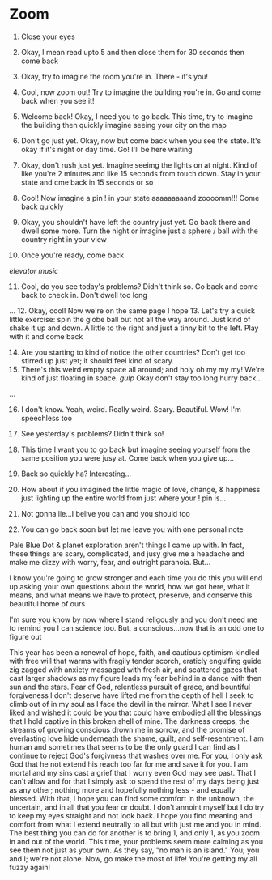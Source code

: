 # Zoom

1. Close your eyes
2. Okay, I mean read upto 5 and then close them for 30 seconds then come back
3. Okay, try to imagine the room you're in. There - it's you!
4. Cool, now zoom out! Try to imagine the building you're in. Go and come back when you see it!

5. Welcome back! Okay, I need you to go back. This time, try to imagine the building then quickly imagine seeing your city on the map
6. Don't go just yet. Okay, now but come back when you see the state. It's okay if it's night or day time. Go! I'll be here waiting

7. Okay, don't rush just yet. Imagine seeimg the lights on at night. Kind of like you're 2 minutes and like 15 seconds from touch down. Stay in your state and cme
back in 15 seconds or so

8. Cool! Now imagine a pin ! in your state aaaaaaaaand zoooomm!!! Come back quickly

9. Okay, you shouldn't have left the country just yet. Go back there and dwell some more. Turn the night or imagine just a sphere / ball with the country right in your view
10. Once you're ready, come back

*elevator music*

11. Cool, do you see today's problems? Didn't think so. Go back and come back to check in. Don't dwell too long

...
12. Okay, cool! Now we're on the same page I hope
13. Let's try a quick little exercise: spin the globe ball but not all the way around. Just kind of shake it up and down. A little to the right and just a tinny bit to the left. Play with it and come back

14. Are you starting to kind of notice the other countries? Don't get too stirred up just yet; it should feel kind of scary.
15. There's this weird empty space all around; and holy oh my my my! We're kind of just floating in space. *gulp* Okay don't stay too long hurry back...

...

16. I don't know. Yeah, weird. Really weird. Scary. Beautiful. Wow! I'm speechless too
17. See yesterday's problems? Didn't think so!
18. This time I want you to go back but imagine seeing yourself from the same position you were jusy at. Come back when you give up...

19. Back so quickly ha? Interesting...
20. How about if you imagined the little magic of love, change, & happiness just lighting up the entire world from just where your ! pin is...

21. Not gonna lie...I belive you can and you should too
22. You can go back soon but let me leave you with one personal note

Pale Blue Dot & planet exploration aren't things I came up with. In fact, these things are scary, complicated, and jusy give me a headache and make me dizzy with worry, fear, and outright paranoia. But...

I know you're going to grow stronger and each time you do this you will end up asking your own questions about the world, how we got here, what it means, and what means we have to protect, preserve, and conserve this beautiful home of ours

I'm sure you know by now where I stand religously and you don't need me to remind you I can science too. But, a conscious...now that is an odd one to figure out

This year has been a renewal of hope, faith, and cautious optimism kindled with free will that warms with fragily tender scorch, eraticly engulfing guide zig zagged with anxiety massaged with fresh air, and scattered gazes that cast larger shadows as my figure leads my fear behind in a dance with then sun and the stars. Fear of God, relentless pursuit of grace, and bountiful forgiveness I don't deserve have lifted me from the depth of hell I seek to climb out of in my soul as I face the devil in the mirror. What I see I never liked and wished it could be you that could have embodied all the blessings that I hold captive in this broken shell of mine. The darkness creeps, the streams of growing conscious drown me in sorrow, and the promise of everlasting love hide underneath the shame, guilt, and self-resentment. I am human and sometimes that seems to be the only guard I can find as I continue to reject God's forgivness that washes over me. For you, I only ask God that he not extend his reach too far for me and save it for you. I am mortal and my sins cast a grief that I worry even God may see past. That I can't allow and for that I simply ask to spend the rest of my days being just as any other; nothing more and hopefully nothing less - and equally blessed. With that, I hope you can find some comfort in the unknown, the uncertain, and in all that you fear or doubt. I don't annoint myself but I do try to keep my eyes straight and not look back. I hope you find meaning and comfort from what I extend neutrally to all but with just me and you in mind. The best thing you can do for another is to bring 1, and only 1, as you zoom in and out of the world. This time, your problems seem more calming as you see them not just as your own. As they say, "no man is an island." You; you and I; we're not alone. Now, go make the most of life! You're getting my all fuzzy again!

